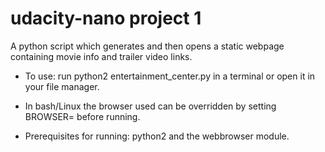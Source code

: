 udacity-nano project 1
===================

A python script which generates and then opens a static webpage containing 
movie info and trailer video links.

- To use: run python2 entertainment_center.py in a terminal or open it in 
	your file manager.

- In bash/Linux the browser used can be overridden by setting BROWSER= before
	running.

- Prerequisites for running: python2 and the webbrowser module.
